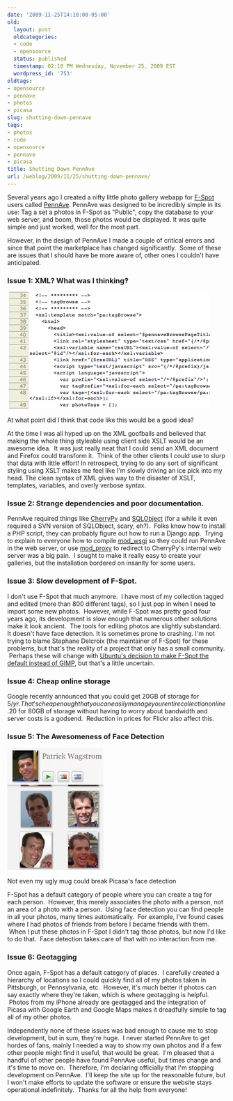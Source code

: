 ```yaml
---
date: '2009-11-25T14:10:00-05:00'
old:
  layout: post
  oldcategories:
  - code
  - opensource
  status: published
  timestamp: 02:10 PM Wednesday, November 25, 2009 EST
  wordpress_id: '753'
oldtags:
- opensource
- pennave
- photos
- picasa
slug: shutting-down-pennave
tags:
- photos
- code
- opensource
- pennave
- picasa
title: Shutting Down PennAve
url: /weblog/2009/11/25/shutting-down-pennave/
---
```


Several years ago I created a nifty little photo gallery webapp for [F-Spot](http://f-spot.org/Main_Page) users called [PennAve](https://secure.wagstrom.net/projects/pennave).  PennAve was designed to be incredibly simple in its use: Tag a set a photos in F-Spot as "Public", copy the database to your web server, and boom, those photos would be displayed.  It was quite simple and just worked, well for the most part.

However, in the design of PennAve I made a couple of critical errors and since that point the marketplace has changed significantly.  Some of these are issues that I should have be more aware of, other ones I couldn't have anticipated.

### Issue 1: XML? What was I thinking‽

<div class="image caption center">
    <img src="/weblog/media/2009/11/xsltdisaster.png" alt="At what point did I think that code like this would be a good idea?">
    <p>At what point did I think that code like this would be a good idea?</p>
</div>

At the time I was all hyped up on the XML goofballs and believed that making the whole thing styleable using client side XSLT would be an awesome idea.  It was just really neat that I could send an XML document and Firefox could transform it.  Think of the other clients I could use to slurp that data with little effort! In retrospect, trying to do any sort of significant styling using XSLT makes me feel like I'm slowly driving an ice pick into my head.  The clean syntax of XML gives way to the disaster of XSLT, templates, variables, and overly verbose syntax.

### Issue 2: Strange dependencies and poor documentation.

PennAve required things like [CherryPy](http://www.cherrypy.org) and [SQLObject](http://sqlobject.org/) (for a while it even required a SVN version of SQLObject, scary, eh?).  Folks know how to install a PHP script, they can probably figure out how to run a Django app.  Trying to explain to everyone how to compile [mod_wsgi](http://code.google.com/p/modwsgi/) so they could run PennAve in the web server, or use [mod_proxy](http://httpd.apache.org/docs/2.0/mod/mod_proxy.html) to redirect to CherryPy's internal web server was a big pain.  I sought to make it really easy to create your galleries, but the installation bordered on insanity for some users.

### Issue 3: Slow development of F-Spot.

I don't use F-Spot that much anymore.  I have most of my collection tagged and edited (more than 800 different tags), so I just pop in when I need to import some new photos.  However, while F-Spot was pretty good four years ago, its development is slow enough that numerous other solutions make it look ancient.  The tools for editing photos are slightly substandard. It doesn't have face detection. It is sometimes prone to crashing. I'm not trying to blame Stephane Delcroix (the maintainer of F-Spot) for these problems, but that's the reality of a project that only has a small community.  Perhaps these will change with [Ubuntu's decision to make F-Spot the default instead of GIMP](http://www.omgubuntu.co.uk/2009/11/gimp-to-be-removed-lucid.html), but that's a little uncertain.

### Issue 4: Cheap online storage

Google recently announced that you could get 20GB of storage for $5/yr.  That's cheap enough that you can easily manage your entire collection online.  $20 for 80GB of storage without having to worry about bandwidth and server costs is a godsend.  Reduction in prices for Flickr also affect this.

### Issue 5: The Awesomeness of Face Detection

<div class="image caption center">
    <img src="/weblog/media/2009/11/mugshots.jpg" alt="Not even my ugly mug could break Picasa's face detection">
    <p>Not even my ugly mug could break Picasa's face detection</p>
</div>

F-Spot has a default category of people where you can create a tag for each person.  However, this merely associates the photo with a person, not an area of a photo with a person.  Using face detection you can find people in all your photos, many times automatically.  For example, I've found cases where I had photos of friends from before I became friends with them.  When I put these photos in F-Spot I didn't tag those photos, but now I'd like to do that.  Face detection takes care of that with no interaction from me.

### Issue 6: Geotagging

Once again, F-Spot has a default category of places.  I carefully created a hierarchy of locations so I could quickly find all of my photos taken in Pittsburgh, or Pennsylvania, etc.  However, it's much better if photos can say exactly where they're taken, which is where geotagging is helpful.  Photos from my iPhone already are geotagged and the integration of Picasa with Google Earth and Google Maps makes it dreadfully simple to tag all of my other photos.

Independently none of these issues was bad enough to cause me to stop development, but in sum, they're huge.  I never started PennAve to get hordes of fans, mainly I needed a way to show my own photos and if a few other people might find it useful, that would be great.  I'm pleased that a handful of other people have found PennAve useful, but times change and it's time to move on.  Therefore, I'm declaring officially that I'm stopping development on PennAve.  I'll keep the site up for the reasonable future, but I won't make efforts to update the software or ensure the website stays operational indefinitely.  Thanks for all the help from everyone!